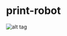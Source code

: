 # print-robot
![alt tag](https://cloud.githubusercontent.com/assets/15109631/23034374/7209254e-f49d-11e6-96bd-040a049044b7.png)
